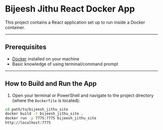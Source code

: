 # Bijeesh Jithu React Docker App

This project contains a React application set up to run inside a Docker container.

---

## Prerequisites

- [Docker](https://www.docker.com/get-started) installed on your machine
- Basic knowledge of using terminal/command prompt

---

## How to Build and Run the App

1. Open your terminal or PowerShell and navigate to the project directory (where the `Dockerfile` is located):

```bash
cd path/to/bijeesh_jithu_site
docker build -t bijeesh_jithu_site .
docker run -p 7775:7775 bijeesh_jithu_site
http://localhost:7775

